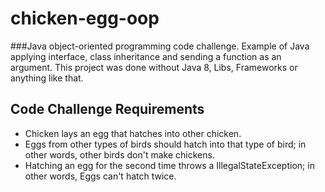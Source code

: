# chicken-egg-oop
###Java object-oriented programming code challenge.
Example of Java applying interface, class inheritance and sending a function as an argument. This project was done without Java 8, 
Libs, Frameworks or anything like that.

## Code Challenge Requirements
 - Chicken lays an egg that hatches into other chicken.
 - Eggs from other types of birds should hatch into that type of bird; in other words, other birds don't make chickens.
 - Hatching an egg for the second time throws a IllegalStateException; in other words, Eggs can't hatch twice.
